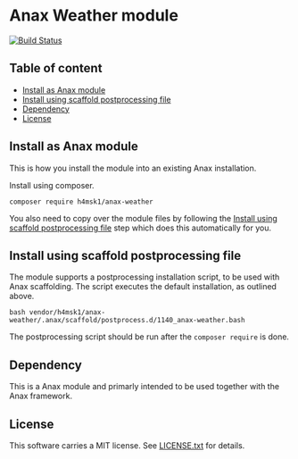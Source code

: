 Anax Weather module
==================================

[![Build Status](https://travis-ci.org/H4MSK1/anax-weather.svg?branch=master)](https://travis-ci.org/H4MSK1/anax-weather)

Table of content
------------------------------------

* [Install as Anax module](#Install-as-Anax-module)
* [Install using scaffold postprocessing file](#Install-using-scaffold-postprocessing-file)
* [Dependency](#Dependency)
* [License](#License)


Install as Anax module
------------------------------------

This is how you install the module into an existing Anax installation.

Install using composer.

```
composer require h4msk1/anax-weather
```
You also need to copy over the module files by following the [Install using scaffold postprocessing file](#Install-using-scaffold-postprocessing-file) step which does this automatically for you.

Install using scaffold postprocessing file
------------------------------------

The module supports a postprocessing installation script, to be used with Anax scaffolding. The script executes the default installation, as outlined above.

```text
bash vendor/h4msk1/anax-weather/.anax/scaffold/postprocess.d/1140_anax-weather.bash
```

The postprocessing script should be run after the `composer require` is done.



Dependency
------------------

This is a Anax module and primarly intended to be used together with the Anax framework.



License
------------------

This software carries a MIT license. See [LICENSE.txt](LICENSE.txt) for details.
